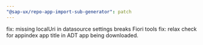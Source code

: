 ```yaml
---
"@sap-ux/repo-app-import-sub-generator": patch
---
```


fix: missing localUri in datasource settings breaks Fiori tools
fix: relax check for appindex app title in ADT app being downloaded.
